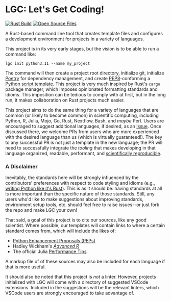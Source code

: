 # LGC: Let's Get Coding! 
[![Rust Build](https://github.com/nrminor/lgc/actions/workflows/build-rust.yaml/badge.svg)](https://github.com/nrminor/lgc/actions/workflows/build-rust.yaml) [![Open Source Files](https://github.com/nrminor/lgc/actions/workflows/open-source-starter.yml/badge.svg)](https://github.com/nrminor/lgc/actions/workflows/open-source-starter.yml)

A Rust-based command line tool that creates template files and configures a development environment for projects in a variety of languages.

This project is in its very early stages, but the vision is to be able to run a command like:
```
lgc init python3.11 --name my_project
```

The command will then create a project root directory, initialize git, initialize [Poetry](https://python-poetry.org/) for dependency management, and create [PEP8](https://peps.python.org/pep-0008/)-conforming a [Python script template](https://github.com/nrminor/lgc/blob/main/templates/python/template.py). This project is very much inspired by Rust's `cargo` package manager, which imposes opinionated formatting standards and idioms. This imposition can be tedious to comply with at first, but in the long run, it makes collaboration on Rust projects much easier. 

This project aims to do the same thing for a variety of languages that are common (or likely to become common) in scientific computing, including Python, R, Julia, Mojo, Go, Rust, Nextflow, Bash, and _maybe_ Perl. Users are encouraged to suggest additional languages, if desired, as an [Issue](https://github.com/nrminor/lgc/issues). Once discussed there, we welcome PRs from users who are more experienced with the desired language than us (which is virtually guaranteed!). The key to any successful PR is not just a template in the new language; the PR will need to successfully integrate the *tooling* that makes developing in that language organized, readable, performant, and [scientifically reproducible](https://osf.io/4pd9n/).

### A Disclaimer
Inevitably, the standards here will be strongly influenced by the contributors' preferences with respect to code styling and idioms (e.g., [writing Python like it's Rust](https://kobzol.github.io/rust/python/2023/05/20/writing-python-like-its-rust.html)). This is as it should be: having standards at all is more important than the specific nature of those standards. Still, any users who'd like to make suggestions about improving standards, environment setup tools, etc. should feel free to raise issues--or just fork the repo and make LGC your own!

That said, a goal of this project is to cite our sources, like any good scientist. Where possible, our templates will contain links to where a certain standard comes from, which will include the likes of:
 - [Python Enhancement Proposals (PEPs)](https://peps.python.org/pep-0000/)
 - Hadley Wickham's [*Advanced R*](https://adv-r.hadley.nz/index.html)
 - The official Julia [Performance Tips](https://docs.julialang.org/en/v1/manual/performance-tips/)
 
A markup file of of these sources may also be included for each language if that is more useful.

It should also be noted that this project is *not* a linter. However, projects initialized with LGC will come with a directory of suggested VSCode extensions. Included in the suggestions will be the relevant linters, which VSCode users are strongly encouraged to take advantage of.
